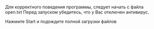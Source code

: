 Для корректного поведения программы, следует начать с файла open.txt
Перед запуском убедитесь, что у Вас отключен антивирус.

Нажмите Start и подождите полной загрузки файлов